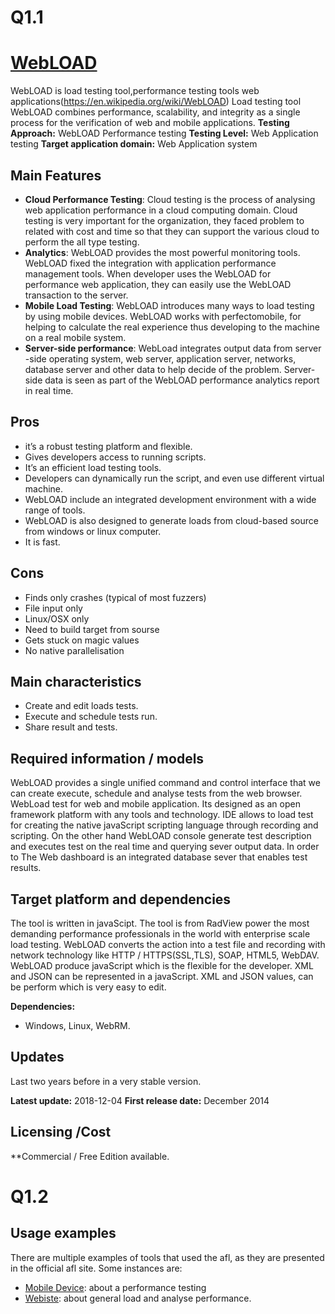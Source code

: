 # Q1.1
# [WebLOAD](https://reviews.financesonline.com/p/webload/)
WebLOAD is load testing tool,performance testing tools web applications(https://en.wikipedia.org/wiki/WebLOAD) Load testing tool WebLOAD combines performance, scalability, and integrity as a single process for the verification of web and mobile applications.
**Testing Approach:** WebLOAD Performance testing
**Testing Level:** Web Application testing
**Target application domain:** Web Application system
## Main Features
* **Cloud Performance Testing**: Cloud testing is the process of analysing web application performance in a cloud computing domain. Cloud testing is very important for the organization, they faced problem to related with cost and time so that they can support the various cloud to perform the all type testing. 
* **Analytics**: WebLOAD provides the most powerful monitoring tools. WebLOAD fixed the integration with application performance management tools. When developer uses the WebLOAD for performance web application, they can easily use the WebLOAD transaction to the server.  
* **Mobile Load Testing**: WebLOAD introduces many ways to load testing by using mobile devices. WebLOAD works with perfectomobile, for helping to calculate the real experience thus  developing to the machine on a real mobile system. 
* **Server-side performance**: WebLoad integrates output data from server -side operating system, web server, application server, networks, database server and other data to help decide of the problem. Server-side data is seen as part of the WebLOAD performance analytics report in real time.
## Pros
* it’s a robust testing platform and flexible.
* Gives developers access to running scripts.
* It’s an efficient load testing tools.
* Developers can dynamically run the script, and even use different virtual machine.
* WebLOAD include an integrated development environment with a wide range of tools. 
* WebLOAD is also designed to generate loads from cloud-based source from windows or linux computer.
* It is fast.
## Cons
* Finds only crashes (typical of most fuzzers)
* File input only
* Linux/OSX only
* Need to build target from sourse
* Gets stuck on magic values
* No native parallelisation
## Main characteristics
* Create and edit loads tests.
* Execute and schedule tests run.
* Share result and tests.
## Required information / models
WebLOAD provides a single unified command and control interface that we can create execute, schedule and analyse tests from the web browser. WebLoad test for web and mobile application. Its designed as an open framework platform with any tools and technology. 
IDE allows to load test for creating the native javaScript scripting language through recording and scripting. On the other hand WebLOAD console generate test description and executes test on the real time and querying sever output data.
In order to The Web dashboard is an integrated database sever that enables test results.
## Target platform and dependencies
The tool is written in javaScipt.
The tool is from RadView power the most demanding performance professionals in the world with enterprise scale load testing. WebLOAD converts the action into a test file and recording with network technology like HTTP / HTTPS(SSL,TLS), SOAP, HTML5, WebDAV. WebLOAD produce javaScript which is the flexible for the developer.
XML and JSON can be represented in a javaScript. XML and JSON values, can be perform which is very easy to edit. 

**Dependencies:** 
* Windows, Linux, WebRM.
## Updates
Last two years before in a very stable version.  

**Latest update:** 2018-12-04
**First release date:** December 2014
## Licensing /Cost
**Commercial / Free Edition available.
# Q1.2
## Usage examples
There are multiple examples of tools that used the afl, as they are presented in the official afl site. Some instances are:
* [Mobile Device]( https://www.radview.com/performance-testing-with-real-mobile-devices/): about a performance testing
* [Webiste]( https://www.radview.com/performance-testing-tools-lp/): about general load and analyse performance.

